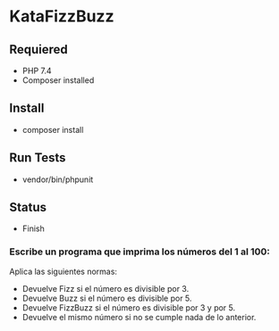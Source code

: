 # KataFizzBuzz

## Requiered

- PHP 7.4
- Composer installed

## Install

- composer install

## Run Tests

- vendor/bin/phpunit

## Status

- Finish

### Escribe un programa que imprima los números del 1 al 100:

Aplica las siguientes normas:

- Devuelve Fizz si el número es divisible por 3.
- Devuelve Buzz si el número es divisible por 5.
- Devuelve FizzBuzz si el número es divisible por 3 y por 5.
- Devuelve el mismo número si no se cumple nada de lo anterior.

